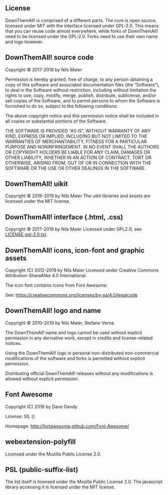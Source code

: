## License

DownThemAll! is comprised of a different parts.
The core is open source, licensed under MIT with the interface licensed under GPL-2.0.
This means that you can reuse code almost everywhere, while forks of DownThemAll! need
to be licensed under the GPL-2.0. Forks need to use their own name and logo however.

## DownThemAll! source code

Copyright © 2017-2019 by Nils Maier

Permission is hereby granted, free of charge, to any person obtaining a copy
of this software and associated documentation files (the “Software”), to deal
in the Software without restriction, including without limitation the rights
to use, copy, modify, merge, publish, distribute, sublicense, and/or sell
copies of the Software, and to permit persons to whom the Software is
furnished to do so, subject to the following conditions:

The above copyright notice and this permission notice shall be included in
all copies or substantial portions of the Software.

THE SOFTWARE IS PROVIDED “AS IS”, WITHOUT WARRANTY OF ANY KIND, EXPRESS OR
IMPLIED, INCLUDING BUT NOT LIMITED TO THE WARRANTIES OF MERCHANTABILITY,
FITNESS FOR A PARTICULAR PURPOSE AND NONINFRINGEMENT. IN NO EVENT SHALL THE
AUTHORS OR COPYRIGHT HOLDERS BE LIABLE FOR ANY CLAIM, DAMAGES OR OTHER
LIABILITY, WHETHER IN AN ACTION OF CONTRACT, TORT OR OTHERWISE, ARISING FROM,
OUT OF OR IN CONNECTION WITH THE SOFTWARE OR THE USE OR OTHER DEALINGS IN
THE SOFTWARE.

## DownThemAll! uikit

Copyright © 2016-2019 by Nils Maier
The uikit libraries and assets are licensed under the MIT license.

## DownThemAll! interface (.html, .css)

Copyright © 2017-2019 by Nils Maier
Licensed under GPL2.0; see [LICENSE.gpl-2.0.txt](LICENSE.gpl-2.0.txt).


## DownThemAll! icons, icon-font and graphic assets

Copyright (C) 2012-2019 by Nils Maier
Licensed under Creative Commons Attribution-ShareAlike 4.0 International.

The icon font contains icons from Font Awesome.

See: https://creativecommons.org/licenses/by-sa/4.0/legalcode


## DownThemAll! logo and name

Copyright © 2010-2019 by Nils Maier, Stefano Verna.

The DownThemAll! name and logo cannot be used without explicit permission
in any derivative work, except in credits and license-related notices.

Using the DownThemAll! logo in personal non-distributed non-commercial
modifications of the software and forks is permitted without explicit
permission.

Distributing official DownThemAll! releases without any modifications is allowed without explicit permission.

## Font Awesome

Copyright (C) 2016 by Dave Gandy

License:   SIL ()

Homepage:  http://fortawesome.github.com/Font-Awesome/

## webextension-polyfill

Licensed under the Mozilla Public License 2.0.

## PSL (public-suffix-list)

The list itself is licensed under the Mozilla Public License 2.0.
The javascript library accessing it is licensed under the MIT license.
